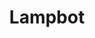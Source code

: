 ---
layout: work-post
title:  "Lampbot"
image: /assets/img/projects/3d-art.png
type: work
role: Designer
time: "1.8 years"
kind: "Design, Dev"
group:
---